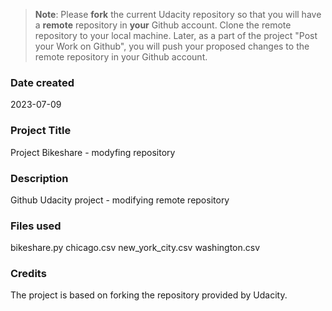 >**Note**: Please **fork** the current Udacity repository so that you will have a **remote** repository in **your** Github account. Clone the remote repository to your local machine. Later, as a part of the project "Post your Work on Github", you will push your proposed changes to the remote repository in your Github account.

### Date created
2023-07-09

### Project Title
Project Bikeshare - modyfing repository

### Description
Github Udacity project - modifying remote repository

### Files used
bikeshare.py
chicago.csv
new_york_city.csv
washington.csv

### Credits
The project is based on forking the repository provided by Udacity.

